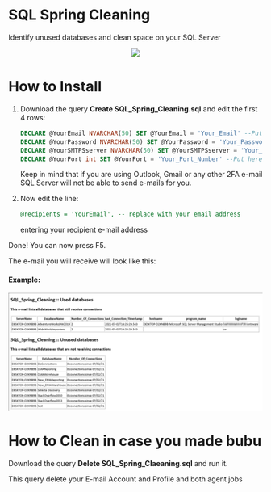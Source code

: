 # SQL Spring Cleaning
Identify unused databases and clean space on your SQL Server
<p align="center">
  <img width="460" src="https://www.computerhope.com/cdn/colossus.jpg">
</p>

How to Install
======

1) Download the query **Create SQL_Spring_Cleaning.sql** and edit the first 4 rows:
   ```SQL
   DECLARE @YourEmail NVARCHAR(50) SET @YourEmail = 'Your_Email' --Put here your E-mail
   DECLARE @YourPassword NVARCHAR(50) SET @YourPassword = 'Your_Password' --Put here your E-mail
   DECLARE @YourSMTPSserver NVARCHAR(50) SET @YourSMTPSserver = 'Your_SMTP_Server' --Put here your SMTP Server
   DECLARE @YourPort int SET @YourPort = 'Your_Port_Number' --Put here your SMTP port
   ```
   Keep in mind that if you are using Outlook, Gmail or any other 2FA e-mail SQL Server will not be able to send e-mails for you.

2) Now edit the line:
   ```SQL
   @recipients = 'YourEmail', -- replace with your email address
   ```
   entering your recipient e-mail address

Done! You can now press F5.

The e-mail you will receive will look like this:

#### Example:

![alt text](https://github.com/francesco1119/SQL_Spring_Cleaning/blob/master/images/newsletter_SQL_Spring_Cleaning.png)

How to Clean in case you made bubu
======

Download the query **Delete SQL_Spring_Claeaning.sql** and run it. 

This query delete your E-mail Account and Profile and both agent jobs
    
